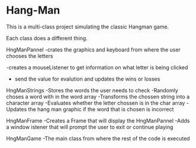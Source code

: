 # Hang-Man

This is a multi-class project simulating the classic Hangman game.

Each class does a different thing. 

HngManPannel
-crates the graphics and keyboard from where the user chooses the letters

-creates a mouseListener to get information on what letter is being clicked

- send the value for evalution and updates the wins or losses

HngManStrings 
-Stores the words the user needs to check 
-Randomly choses a word with in the word array
-Transforms the chossen string into a character array
-Evaluates whether the letter chossen is in the char array
-Updates the hang man graphic if the word that is chosen is incorrect

HngManFrame
-Creates a Frame that will display the HngManPannel
-Adds a window istener that will prompt the user to exit or continue playing

HngManGame
-The main class from where the rest of the code is executed


